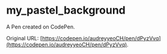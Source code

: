 # my_pastel_background

A Pen created on CodePen.

Original URL: [https://codepen.io/audreyyeoCH/pen/dPyzVvq](https://codepen.io/audreyyeoCH/pen/dPyzVvq).

